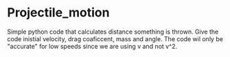 # Projectile_motion

Simple python code that calculates distance something is thrown.
Give the code inistial velocity, drag coaficcent, mass and angle. 
The code wil only be "accurate" for low speeds since we are using v and not v^2. 
